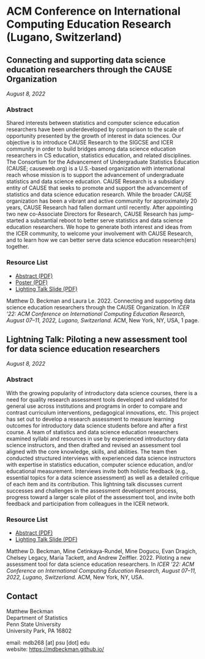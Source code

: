 # ACM Conference on International Computing Education Research (Lugano, Switzerland)

## Connecting and supporting data science education researchers through the CAUSE Organization

*August 8, 2022*

### Abstract

Shared interests between statistics and computer science education researchers have been underdeveloped by comparison to the scale of opportunity presented by the growth of interest in data sciences. Our objective is to introduce CAUSE Research to the SIGCSE and ICER community in order to build bridges among data science education researchers in CS education, statistics education, and related disciplines. The Consortium for the Advancement of Undergraduate Statistics Education (CAUSE; causeweb.org) is a U.S.-based organization with international reach whose mission is to support the advancement of undergraduate statistics and data science education. CAUSE Research is a subsidiary entity of CAUSE that seeks to promote and support the advancement of statistics and data science education research. While the broader CAUSE organization has been a vibrant and active community for approximately 20 years, CAUSE Research had fallen dormant until recently. After appointing two new co-Associate Directors for Research, CAUSE Research has jump-started a substantial reboot to better serve statistics and data science education researchers. We hope to generate both interest and ideas from the ICER community, to welcome your involvement with CAUSE Research, and to learn how we can better serve data science education research(ers) together.  


### Resource List

  - [Abstract (PDF)](docs/ICER-2022-CAUSE-Research-Poster-Abstract.pdf)
  - [Poster (PDF)](Beckman-ICER-2022-CAUSE-Poster-36x48.pdf)
  - [Lighting Talk Slide (PDF)]()


Matthew D. Beckman and Laura Le. 2022. Connecting and supporting data science education researchers through the CAUSE Organization. In *ICER ’22: ACM Conference on International Computing Education Research, August 07–11, 2022, Lugano, Switzerland.* ACM, New York, NY, USA, 1 page.


## Lightning Talk: Piloting a new assessment tool for data science education researchers

*August 8, 2022*

### Abstract

With the growing popularity of introductory data science courses, there is a need for quality research assessment tools developed and validated for general use across institutions and programs in order to compare and contrast curriculum interventions, pedagogical innovations, etc. This project has set out to develop a research assessment to measure learning outcomes for introductory data science students before and after a first course. A team of statistics and data science education researchers examined syllabi and resources in use by experienced introductory data science instructors, and then drafted and revised an assessment tool aligned with the core knowledge, skills, and abilities. The team then conducted structured interviews with experienced data science instructors with expertise in statistics education, computer science education, and/or educational measurement. Interviews invite both holistic feedback (e.g., essential topics for a data science assessment) as well as a detailed critique of each item and its contribution. This lightning talk discusses current successes and challenges in the assessment development process, progress toward a larger scale pilot of the assessment tool, and invite both feedback and participation from colleagues in the ICER network.


### Resource List

  - [Abstract (PDF)]()
  - [Lighting Talk Slide (PDF)]()

Matthew D. Beckman, Mine Cetinkaya-Rundel, Mine Dogucu, Evan Dragich, Chelsey Legacy, Maria Tackett, and Andrew Zeiffler. 2022. Piloting a new assessment tool for data science education researchers. In *ICER ’22: ACM Conference on International Computing Education Research, August 07–11, 2022, Lugano, Switzerland.* ACM, New York, NY, USA.



## Contact

Matthew Beckman  
Department of Statistics  
Penn State University  
University Park, PA 16802  

email: mdb268 [at] psu [dot] edu  
website: <https://mdbeckman.github.io/>  

